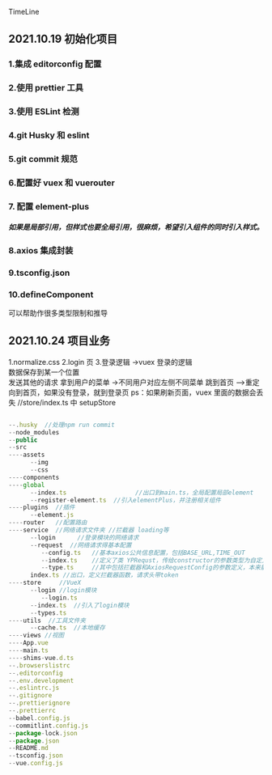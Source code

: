 TimeLine

## 2021.10.19 初始化项目

### 1.集成 editorconfig 配置

### 2.使用 prettier 工具

### 3.使用 ESLint 检测

### 4.git Husky 和 eslint

### 5.git commit 规范

### 6.配置好 vuex 和 vuerouter

### 7. 配置 element-plus

##### 如果是局部引用，但样式也要全局引用，很麻烦，希望引入组件的同时引入样式。

### 8.axios 集成封装

### 9.tsconfig.json

### 10.defineComponent

可以帮助作很多类型限制和推导

## 2021.10.24 项目业务

1.normalize.css
2.login 页 3.登录逻辑 ->vuex
登录的逻辑  
 数据保存到某一个位置  
 发送其他的请求
拿到用户的菜单 ->不同用户对应左侧不同菜单
跳到首页 —>重定向到首页，如果没有登录，就到登录页
ps：如果刷新页面，vuex 里面的数据会丢失 //store/index.ts 中 setupStore

```javascript

--.husky  //处理npm run commit
--node_modules
--public
--src
----assets
      --img
      --css
----components
----global
      --index.ts                   //出口到main.ts，全局配置局部element
      --register-element.ts  //引入elementPlus，并注册相关组件
----plugins  //插件
      --element.js
----router   //配置路由
----service  //网络请求文件夹 //拦截器 loading等
      --login      //登录模块的网络请求
      --request  //网络请求得基本配置
         --config.ts   //基本axios公共信息配置，包括BASE_URL,TIME_OUT
         --index.ts    //定义了类 YPRequst，传给constructor的参数类型为自定义的YPRequestConfig（拓展了AxiosRequestConfig，包含拦截器）
         --type.ts     //其中包括拦截器和AxiosRequestConfig的参数定义，本来能传给axios的参数只有规定的，现做了拓展
      index.ts //出口，定义拦截器函数，请求头带token
----store     //VueX
      --login //login模块
         --login.ts
      --index.ts  //引入了login模块
      --types.ts
----utils  //工具文件夹
      --cache.ts  //本地缓存
----views //视图
----App.vue
----main.ts
----shims-vue.d.ts
--.browserslistrc
--.editorconfig
--.env.development
--.eslintrc.js
--.gitignore
--.prettierignore
--.prettierrc
--babel.config.js
--commitlint.config.js
--package-lock.json
--package.json
--README.md
--tsconfig.json
--vue.config.js
```
